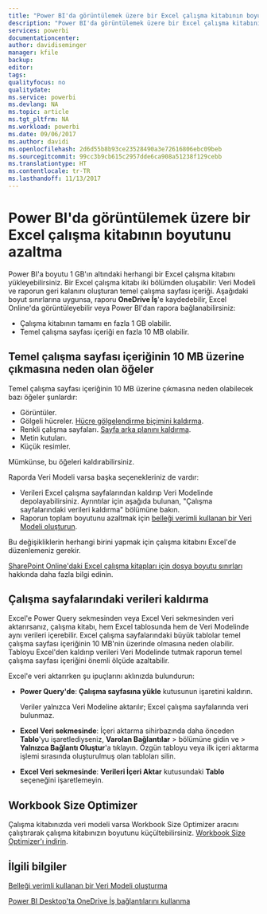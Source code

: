 ```yaml
---
title: "Power BI'da görüntülemek üzere bir Excel çalışma kitabının boyutunu azaltma"
description: "Power BI'da görüntülemek üzere bir Excel çalışma kitabının boyutunu azaltma"
services: powerbi
documentationcenter: 
author: davidiseminger
manager: kfile
backup: 
editor: 
tags: 
qualityfocus: no
qualitydate: 
ms.service: powerbi
ms.devlang: NA
ms.topic: article
ms.tgt_pltfrm: NA
ms.workload: powerbi
ms.date: 09/06/2017
ms.author: davidi
ms.openlocfilehash: 2d6d55b8b93ce23528490a3e72616806ebc09beb
ms.sourcegitcommit: 99cc3b9cb615c2957dde6ca908a51238f129cebb
ms.translationtype: HT
ms.contentlocale: tr-TR
ms.lasthandoff: 11/13/2017
---
```

# <a name="reduce-the-size-of-an-excel-workbook-to-view-it-in-power-bi"></a>Power BI'da görüntülemek üzere bir Excel çalışma kitabının boyutunu azaltma
Power BI'a boyutu 1 GB'ın altındaki herhangi bir Excel çalışma kitabını yükleyebilirsiniz. Bir Excel çalışma kitabı iki bölümden oluşabilir: Veri Modeli ve raporun geri kalanını oluşturan temel çalışma sayfası içeriği. Aşağıdaki boyut sınırlarına uygunsa, raporu **OneDrive İş**'e kaydedebilir, Excel Online'da görüntüleyebilir veya Power BI'dan rapora bağlanabilirsiniz:

* Çalışma kitabının tamamı en fazla 1 GB olabilir.
* Temel çalışma sayfası içeriği en fazla 10 MB olabilir.

## <a name="what-makes-core-worksheet-contents-larger-than-10-mb"></a>Temel çalışma sayfası içeriğinin 10 MB üzerine çıkmasına neden olan öğeler
Temel çalışma sayfası içeriğinin 10 MB üzerine çıkmasına neden olabilecek bazı öğeler şunlardır:

* Görüntüler.
* Gölgeli hücreler. [Hücre gölgelendirme biçimini kaldırma](https://support.office.com/article/Add-or-change-the-background-color-of-cells-ac10f131-b847-428f-b656-d65375fb815e).
* Renkli çalışma sayfaları. [Sayfa arka planını kaldırma](https://support.office.com/en-US/article/add-or-remove-a-sheet-background-3577a762-8450-4556-96a2-cc265abc00a8).
* Metin kutuları.
* Küçük resimler.

Mümkünse, bu öğeleri kaldırabilirsiniz. 

Raporda Veri Modeli varsa başka seçenekleriniz de vardır: 

* Verileri Excel çalışma sayfalarından kaldırıp Veri Modelinde depolayabilirsiniz. Ayrıntılar için aşağıda bulunan, "Çalışma sayfalarındaki verileri kaldırma" bölümüne bakın. 
* Raporun toplam boyutunu azaltmak için [belleği verimli kullanan bir Veri Modeli oluşturun](https://support.office.com/article/Create-a-memory-efficient-Data-Model-using-Excel-2013-and-the-Power-Pivot-add-in-951c73a9-21c4-46ab-9f5e-14a2833b6a70).

Bu değişikliklerin herhangi birini yapmak için çalışma kitabını Excel'de düzenlemeniz gerekir.

[SharePoint Online'daki Excel çalışma kitapları için dosya boyutu sınırları](https://support.office.com/article/File-size-limits-for-workbooks-in-SharePoint-Online-9e5bc6f8-018f-415a-b890-5452687b325e) hakkında daha fazla bilgi edinin.

## <a name="remove-data-from-worksheets"></a>Çalışma sayfalarındaki verileri kaldırma
Excel'e Power Query sekmesinden veya Excel Veri sekmesinden veri aktarırsanız, çalışma kitabı, hem Excel tablosunda hem de Veri Modelinde aynı verileri içerebilir. Excel çalışma sayfalarındaki büyük tablolar temel çalışma sayfası içeriğinin 10 MB'nin üzerinde olmasına neden olabilir. Tabloyu Excel'den kaldırıp verileri Veri Modelinde tutmak raporun temel çalışma sayfası içeriğini önemli ölçüde azaltabilir. 

Excel'e veri aktarırken şu ipuçlarını aklınızda bulundurun:

* **Power Query'de**: **Çalışma sayfasına yükle** kutusunun işaretini kaldırın.
  
  Veriler yalnızca Veri Modeline aktarılır; Excel çalışma sayfalarında veri bulunmaz.
* **Excel Veri sekmesinde**: İçeri aktarma sihirbazında daha önceden **Tablo**'yu işaretlediyseniz, **Varolan Bağlantılar** \> bölümüne gidin ve \> **Yalnızca Bağlantı Oluştur**'a tıklayın. Özgün tabloyu veya ilk içeri aktarma işlemi sırasında oluşturulmuş olan tabloları silin.
* **Excel Veri sekmesinde**: **Verileri İçeri Aktar** kutusundaki **Tablo** seçeneğini işaretlemeyin.

## <a name="workbook-size-optimizer"></a>Workbook Size Optimizer
Çalışma kitabınızda veri modeli varsa Workbook Size Optimizer aracını çalıştırarak çalışma kitabınızın boyutunu küçültebilirsiniz. [Workbook Size Optimizer'ı indirin](https://www.microsoft.com/en-us/download/details.aspx?id=38793).

## <a name="related-info"></a>İlgili bilgiler
[Belleği verimli kullanan bir Veri Modeli oluşturma](https://support.office.com/article/Create-a-memory-efficient-Data-Model-using-Excel-2013-and-the-Power-Pivot-add-in-951c73a9-21c4-46ab-9f5e-14a2833b6a70)

[Power BI Desktop'ta OneDrive İş bağlantılarını kullanma](desktop-use-onedrive-business-links.md)

